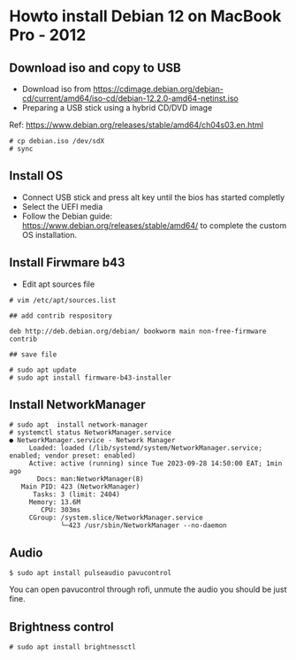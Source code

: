 # Howto install Debian 12 on MacBook Pro - 2012

## Download iso and copy to USB
- Download iso from https://cdimage.debian.org/debian-cd/current/amd64/iso-cd/debian-12.2.0-amd64-netinst.iso
- Preparing a USB stick using a hybrid CD/DVD image

Ref: https://www.debian.org/releases/stable/amd64/ch04s03.en.html
```console
# cp debian.iso /dev/sdX
# sync
```

## Install OS
- Connect USB stick and press alt key until the bios has started completly
- Select the UEFI media
- Follow the Debian guide: https://www.debian.org/releases/stable/amd64/ to complete the custom OS installation.

## Install Firwmare b43
- Edit apt sources file
```console
# vim /etc/apt/sources.list

## add contrib respository 

deb http://deb.debian.org/debian/ bookworm main non-free-firmware contrib

## save file

# sudo apt update
# sudo apt install firmware-b43-installer
```

## Install NetworkManager
```console
# sudo apt  install network-manager
# systemctl status NetworkManager.service
● NetworkManager.service - Network Manager
     Loaded: loaded (/lib/systemd/system/NetworkManager.service; enabled; vendor preset: enabled)
     Active: active (running) since Tue 2023-09-28 14:50:00 EAT; 1min ago
       Docs: man:NetworkManager(8)
   Main PID: 423 (NetworkManager)
      Tasks: 3 (limit: 2404)
     Memory: 13.6M
        CPU: 303ms
     CGroup: /system.slice/NetworkManager.service
             └─423 /usr/sbin/NetworkManager --no-daemon
```

## Audio
```console
$ sudo apt install pulseaudio pavucontrol
```
You can open pavucontrol through rofi, unmute the audio you should be just fine.

## Brightness control
```console
# sudo apt install brightnessctl
```
